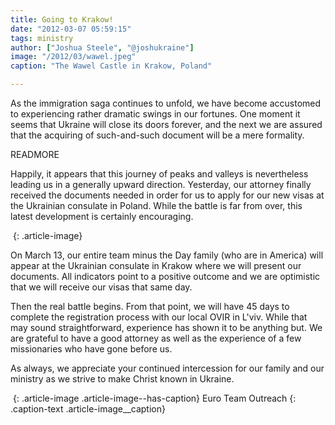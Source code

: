 ```yaml
---
title: Going to Krakow!
date: "2012-03-07 05:59:15"
tags: ministry
author: ["Joshua Steele", "@joshukraine"]
image: "/2012/03/wawel.jpeg"
caption: "The Wawel Castle in Krakow, Poland"

---
```


As the immigration saga continues to unfold, we have become accustomed to experiencing rather dramatic swings in our fortunes. One moment it seems that Ukraine will close its doors forever, and the next we are assured that the acquiring of such-and-such document will be a mere formality.

READMORE

Happily, it appears that this journey of peaks and valleys is nevertheless leading us in a generally upward direction. Yesterday, our attorney finally received the documents needed in order for us to apply for our new visas at the Ukrainian consulate in Poland. While the battle is far from over, this latest development is certainly encouraging.

<img class="alignright size-full wp-image-1458" style="border-style: initial; border-color: initial; border-image: initial; border-width: 0px;" title="trident_150" src="https://s3.amazonaws.com/content.ofreport.com/2012/03/trident_150.png" alt="" />
{: .article-image}

On March 13, our entire team minus the Day family (who are in America) will appear at the Ukrainian consulate in Krakow where we will present our documents. All indicators point to a positive outcome and we are optimistic that we will receive our visas that same day.

Then the real battle begins. From that point, we will have 45 days to complete the registration process with our local OVIR in L'viv. While that may sound straightforward, experience has shown it to be anything but. We are grateful to have a good attorney as well as the experience of a few missionaries who have gone before us.

As always, we appreciate your continued intercession for our family and our ministry as we strive to make Christ known in Ukraine.

<a href="https://s3.amazonaws.com/content.ofreport.com/2012/03/eto-team.jpg"><img class="size-medium wp-image-1468" title="eto-team" src="https://s3.amazonaws.com/content.ofreport.com/2012/03/eto-team-450x307.jpg" alt="" /></a>
{: .article-image .article-image--has-caption}
Euro Team Outreach
{: .caption-text .article-image__caption}
